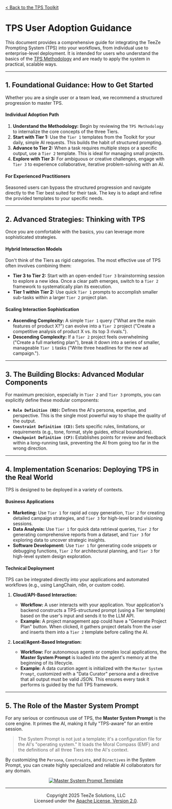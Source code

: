 [< Back to the TPS Toolkit](./TPS-Toolkit/README.md)

# TPS User Adoption Guidance

This document provides a comprehensive guide for integrating the TeeZe Prompting System (TPS) into your workflows, from individual use to enterprise-level deployment. It is intended for users who understand the basics of the [TPS Methodology](../TPS-Methodology/README.md) and are ready to apply the system in practical, scalable ways.

---

## 1. Foundational Guidance: How to Get Started

Whether you are a single user or a team lead, we recommend a structured progression to master TPS.

#### Individual Adoption Path
1.  **Understand the Methodology:** Begin by reviewing the `TPS Methodology` to internalize the core concepts of the three Tiers.
2.  **Start with Tier 1:** Use the `Tier 1` templates from the Toolkit for your daily, simple AI requests. This builds the habit of structured prompting.
3.  **Advance to Tier 2:** When a task requires multiple steps or a specific output, use a `Tier 2` template. This is ideal for managing small projects.
4.  **Explore with Tier 3:** For ambiguous or creative challenges, engage with `Tier 3` to experience collaborative, iterative problem-solving with an AI.

#### For Experienced Practitioners
Seasoned users can bypass the structured progression and navigate directly to the Tier best suited for their task. The key is to adapt and refine the provided templates to your specific needs.

---

## 2. Advanced Strategies: Thinking with TPS

Once you are comfortable with the basics, you can leverage more sophisticated strategies.

#### Hybrid Interaction Models
Don't think of the Tiers as rigid categories. The most effective use of TPS often involves combining them:
*   **Tier 3 to Tier 2:** Start with an open-ended `Tier 3` brainstorming session to explore a new idea. Once a clear path emerges, switch to a `Tier 2` framework to systematically plan its execution.
*   **Tier 1 within Tier 2:** Use quick `Tier 1` prompts to accomplish smaller sub-tasks within a larger `Tier 2` project plan.

#### Scaling Interaction Sophistication
*   **Ascending Complexity:** A simple `Tier 1` query ("What are the main features of product X?") can evolve into a `Tier 2` project ("Create a competitive analysis of product X vs. its top 3 rivals.").
*   **Descending Complexity:** If a `Tier 2` project feels overwhelming ("Create a full marketing plan"), break it down into a series of smaller, manageable `Tier 1` tasks ("Write three headlines for the new ad campaign.").

---

## 3. The Building Blocks: Advanced Modular Components

For maximum precision, especially in `Tier 2` and `Tier 3` prompts, you can explicitly define these modular components:

*   **`Role Definition (RD)`:** Defines the AI's persona, expertise, and perspective. This is the single most powerful way to shape the quality of the output.
*   **`Constraint Definition (CD)`:** Sets specific rules, limitations, or requirements (e.g., tone, format, style guides, ethical boundaries).
*   **`Checkpoint Definition (CP)`:** Establishes points for review and feedback within a long-running task, preventing the AI from going too far in the wrong direction.

---

## 4. Implementation Scenarios: Deploying TPS in the Real World

TPS is designed to be deployed in a variety of contexts.

#### Business Applications
*   **Marketing:** Use `Tier 1` for rapid ad copy generation, `Tier 2` for creating detailed campaign strategies, and `Tier 3` for high-level brand visioning sessions.
*   **Data Analysis:** Use `Tier 1` for quick data retrieval queries, `Tier 2` for generating comprehensive reports from a dataset, and `Tier 3` for exploring data to uncover strategic insights.
*   **Software Development:** Use `Tier 1` for generating code snippets or debugging functions, `Tier 2` for architectural planning, and `Tier 3` for high-level system design exploration.

#### Technical Deployment
TPS can be integrated directly into your applications and automated workflows (e.g., using LangChain, n8n, or custom code).

1.  **Cloud/API-Based Interaction:**
    *   **Workflow:** A user interacts with your application. Your application's backend constructs a TPS-structured prompt (using a Tier template) based on the user's input and sends it to the LLM API.
    *   **Example:** A project management app could have a "Generate Project Plan" button. When clicked, it gathers project details from the user and inserts them into a `Tier 2` template before calling the AI.

2.  **Local/Agent-Based Integration:**
    *   **Workflow:** For autonomous agents or complex local applications, the **Master System Prompt** is loaded into the agent's memory at the beginning of its lifecycle.
    *   **Example:** A data curation agent is initialized with the `Master System Prompt`, customized with a "Data Curator" persona and a directive that all output must be valid JSON. This ensures every task it performs is guided by the full TPS framework.

---

## 5. The Role of the Master System Prompt

For any serious or continuous use of TPS, the **Master System Prompt** is the core engine. It primes the AI, making it fully "TPS-aware" for an entire session.

> The System Prompt is not just a template; it's a configuration file for the AI's "operating system." It loads the Moral Compass (EMF) and the definitions of all three Tiers into the AI's context.

By customizing the `Persona`, `Constraints`, and `Directives` in the System Prompt, you can create highly specialized and reliable AI collaborators for any domain.

<p align="center">
  <a href="./TPS-System-Prompt-Template.md">
    <img src="https://img.shields.io/badge/View_the-Master_System_Prompt_Template-blue?style=for-the-badge" alt="Master System Prompt Template">
  </a>
</p>

---

<p align="center">
  Copyright 2025 TeeZe Solutions, LLC
  <br>
  Licensed under the <a href="http://www.apache.org/licenses/LICENSE-2.0">Apache License, Version 2.0</a>.
</p>
